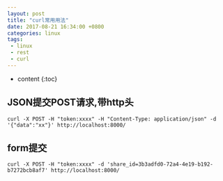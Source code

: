 ```yaml
---
layout: post
title: "curl常用用法"
date: 2017-08-21 16:34:00 +0800 
categories: linux
tags:
 - linux
 - rest
 - curl
---
```

* content
{:toc}

## JSON提交POST请求,带http头

```
curl -X POST -H "token:xxxx" -H "Content-Type: application/json" -d '{"data":"xx"}' http://localhost:8000/
```

<!-- more -->


## form提交

```
curl -X POST -H "token:xxxx" -d 'share_id=3b3adfd0-72a4-4e19-b192-b7272bcb8af7' http://localhost:8000/
```